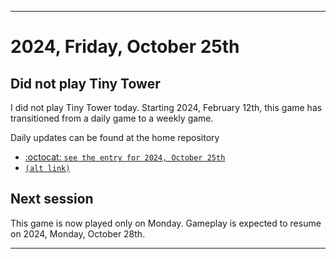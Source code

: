 
***

# 2024, Friday, October 25th

## Did not play Tiny Tower

<!-- TODO: For each weekly entry, make sure the date is correct. The day of the week should be modified in 4 places !-->

I did not play Tiny Tower today. Starting 2024, February 12th, this game has transitioned from a daily game to a weekly game.

Daily updates can be found at the home repository

- [:octocat: `see the entry for 2024, October 25th`](https://github.com/seanpm2001/SeansLifeArchive_Images_TinyTower/tree/master/tiny%20tower/2024/10_October/25/) 
- [`(alt link)`](/tiny%20tower/2024/10_October/25/)

## Next session

This game is now played only on Monday. Gameplay is expected to resume on 2024, Monday, October 28th.

***
